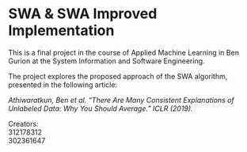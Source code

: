 # SWA & SWA Improved Implementation

This is a final project in the course of Applied Machine Learning in Ben Gurion at the System Information and Software Engineering.

The project explores the proposed approach of the SWA algorithm, presented in the following article:

<i>Athiwaratkun, Ben et al. “There Are Many Consistent Explanations of Unlabeled Data: Why You Should Average.” ICLR (2019).</i>

Creators: <br/>
312178312 <br/>
302361647

